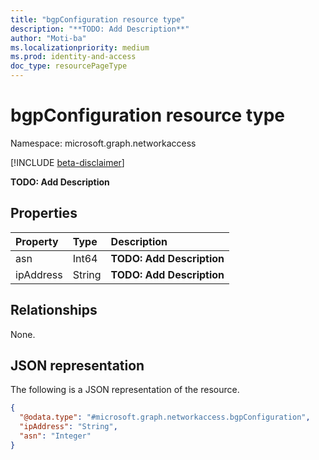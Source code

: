 ```yaml
---
title: "bgpConfiguration resource type"
description: "**TODO: Add Description**"
author: "Moti-ba"
ms.localizationpriority: medium
ms.prod: identity-and-access
doc_type: resourcePageType
---
```


# bgpConfiguration resource type

Namespace: microsoft.graph.networkaccess

[!INCLUDE [beta-disclaimer](../../includes/beta-disclaimer.md)]

**TODO: Add Description**

## Properties
|Property|Type|Description|
|:---|:---|:---|
|asn|Int64|**TODO: Add Description**|
|ipAddress|String|**TODO: Add Description**|

## Relationships
None.

## JSON representation
The following is a JSON representation of the resource.
<!-- {
  "blockType": "resource",
  "@odata.type": "microsoft.graph.networkaccess.bgpConfiguration"
}
-->
``` json
{
  "@odata.type": "#microsoft.graph.networkaccess.bgpConfiguration",
  "ipAddress": "String",
  "asn": "Integer"
}
```

